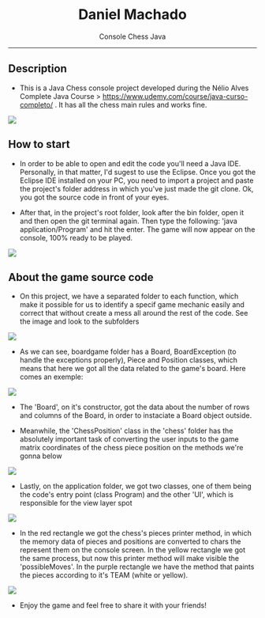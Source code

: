 <div align="center">  
  <h1>Daniel Machado</h1>
</div>

<p align="center">
 Console Chess Java
</p>

---

## Description

- This is a Java Chess console project developed during the Nélio Alves Complete Java Course > https://www.udemy.com/course/java-curso-completo/ . It has all the chess main rules and works fine.

<a title="Console Chess Java">
  <img src="https://i.imgur.com/UON10pG.png"/>
</a>

## How to start

- In order to be able to open and edit the code you'll need a Java IDE. Personally, in that matter, I'd sugest to use the Eclipse. Once you got the Eclipse IDE installed on your PC, you need to import a project and paste the project's folder address in which you've just made the git clone. Ok, you got the source code in front of your eyes.

- After that, in the project's root folder, look after the bin folder, open it and then open the git terminal again. Then type the following: 'java application/Program' and hit the enter. The game will now appear on the console, 100% ready to be played.

<a title="Console Chess Java">
  <img src="https://i.imgur.com/aH8nPf1.png"/>
</a>

## About the game source code

- On this project, we have a separated folder to each function, which make it possible for us to identify a specif game mechanic easily and correct that without create a mess all around the rest of the code. See the image and look to the subfolders

<a title="Console Chess Java">
  <img src="https://i.imgur.com/wrvgzTV.png"/>
</a>

- As we can see, boardgame folder has a Board, BoardException (to handle the exceptions properly), Piece and Position classes, which means that here we got all the data related to the game's board. Here comes an exemple:

<a title="Console Chess Java">
  <img src="https://i.imgur.com/TEom5sB.png"/>
</a>

- The 'Board', on it's constructor, got the data about the number of rows and columns of the Board, in order to instaciate a Board object outside. 
 
- Meanwhile, the 'ChessPosition' class in the 'chess' folder has the absolutely important task of converting the user inputs to the game matrix coordinates of the chess piece position on the methods we're gonna below

<a title="Console Chess Java">
  <img src="https://i.imgur.com/UbaHWSD.png"/>
</a>

- Lastly, on the application folder, we got two classes, one of them being the code's entry point (class Program) and the other 'UI', which is responsible for the view layer spot

<a title="Console Chess Java">
  <img src="https://i.imgur.com/XgvipD4.png"/>
</a>

- In the red rectangle we got the chess's pieces printer method, in which the memory data of pieces and positions are converted to chars the represent them on the console screen. In the yellow rectangle we got the same process, but now this printer method will make visible the 'possibleMoves'. In the purple rectangle we have the method that paints the pieces according to it's TEAM (white or yellow).

<a title="Console Chess Java">
  <img src="https://i.imgur.com/XgvipD4.png"/>
</a>

- Enjoy the game and feel free to share it with your friends!